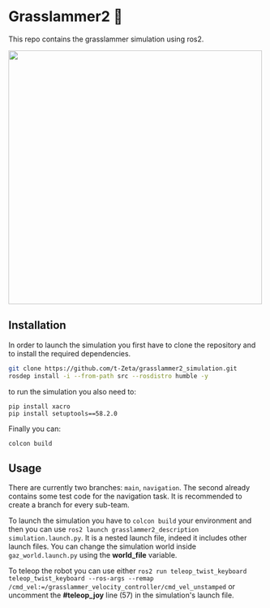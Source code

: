 # Grasslammer2 :seedling:

This repo contains the grasslammer simulation using ros2. 

<img src="https://github.com/t-Zeta/grasslammer2_common/blob/main/tools/VERY_FINAL_LOGO.png" width="500"/>

## Installation

In order to launch the simulation you first have to clone the repository and to install the required dependencies. 

```bash
git clone https://github.com/t-Zeta/grasslammer2_simulation.git
rosdep install -i --from-path src --rosdistro humble -y
```
to run the simulation you also need to:
```
pip install xacro
pip install setuptools==58.2.0
```
Finally you can: 
```
colcon build
```

## Usage
There are currently two branches: `main`, `navigation`. The second already contains some test code for the navigation task. It is recommended to create a branch for every sub-team. 

To launch the simulation you have to `colcon build` your environment and then you can use `ros2 launch grasslammer2_description simulation.launch.py`. It is a nested launch file, indeed it includes other launch files. You can change the simulation world inside `gaz_world.launch.py` using the **world_file** variable. 

To teleop the robot you can use either `ros2 run teleop_twist_keyboard teleop_twist_keyboard --ros-args --remap /cmd_vel:=/grasslammer_velocity_controller/cmd_vel_unstamped` or uncomment the **#teleop_joy** line (57) in the simulation's launch file.
